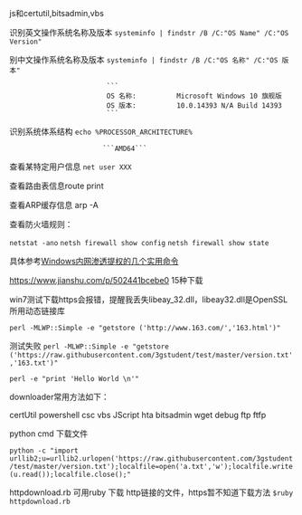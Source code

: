 js和certutil,bitsadmin,vbs



识别英文操作系统名称及版本   ```systeminfo | findstr /B /C:"OS Name" /C:"OS Version"```

别中文操作系统名称及版本     ```systeminfo | findstr /B /C:"OS 名称" /C:"OS 版本"``` 

                            ```
                            OS 名称:          Microsoft Windows 10 旗舰版
                            OS 版本:          10.0.14393 N/A Build 14393
                            ```

识别系统体系结构            ```echo %PROCESSOR_ARCHITECTURE% ```

                           ```AMD64```
                           
查看某特定用户信息          ```net user XXX```

查看路由表信息route print

查看ARP缓存信息 arp -A 

查看防火墙规则：

``` netstat -ano ```
``` netsh firewall show config ```
```netsh firewall show state ```

具体参考[Windows内网渗透提权的几个实用命令](https://www.freebuf.com/articles/system/114731.html)

https://www.jianshu.com/p/502441bcebe0   15种下载

win7测试下载https会报错，提醒我丢失libeay_32.dll，libeay32.dll是OpenSSL所用动态链接库

```perl -MLWP::Simple -e "getstore ('http://www.163.com/','163.html')"```

测试失败 ```perl -MLWP::Simple -e "getstore ('https://raw.githubusercontent.com/3gstudent/test/master/version.txt','163.txt')"```

```perl -e "print 'Hello World \n'"```   

downloader常用方法如下：

certUtil
powershell
csc
vbs
JScript
hta
bitsadmin
wget
debug
ftp
ftfp


python cmd 下载文件

```python -c "import urllib2;u=urllib2.urlopen('https://raw.githubusercontent.com/3gstudent/test/master/version.txt');localfile=open('a.txt','w');localfile.write(u.read());localfile.close();"```


httpdownload.rb 可用ruby 下载 http链接的文件，https暂不知道下载方法  ```$ruby httpdownload.rb ```
